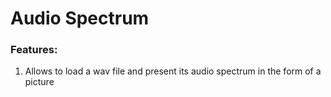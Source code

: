 # Audio Spectrum
### Features: 
1. Allows to load a wav file and present its audio spectrum in the form of a picture
